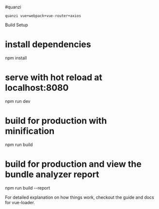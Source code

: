 #quanzi

    quanzi vue+webpack+vue-router+axios

Build Setup

# install dependencies
npm install

# serve with hot reload at localhost:8080
npm run dev

# build for production with minification
npm run build

# build for production and view the bundle analyzer report
npm run build --report

For detailed explanation on how things work, checkout the guide and docs for vue-loader.
